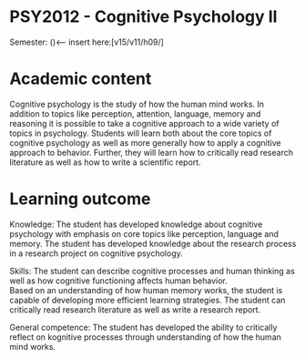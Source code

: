 PSY2012 - Cognitive Psychology II
======
Semester: ()<-- insert here:[v15/v11/h09/]

# Academic content
Cognitive psychology is the study of how the human mind works. In addition to topics like perception, attention, language, memory and reasoning it is possible to take a cognitive approach to a wide variety of topics in psychology. Students will learn both about the core topics of cognitive psychology as well as more generally how to apply a cognitive approach to behavior. Further, they will learn how to critically read research literature as well as how to write a scientific report. 



# Learning outcome
Knowledge:
The student has developed knowledge about cognitive psychology with emphasis on core topics like perception, language and memory. 
The student has developed knowledge about the research process in a research project on cognitive psychology. 

Skills:
The student can describe cognitive processes and human thinking as well as how cognitive functioning affects human behavior.  
Based on an understanding of how human memory works, the student is capable of developing more efficient learning strategies. 
The student can critically read research literature as well as write a research report. 

General competence:
The student has developed the ability to critically reflect on kognitive processes through understanding of how the human mind works. 

 

